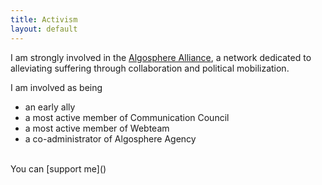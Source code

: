 ```yaml
---
title: Activism
layout: default
---
```

I am strongly involved in the [Algosphere Alliance](http://algosphere.org), a network dedicated to alleviating suffering through collaboration and political mobilization.

I am involved as being

- an early ally
- a most active member of Communication Council
- a most active member of Webteam
- a co-administrator of Algosphere Agency

<br>
You can [support me]()
